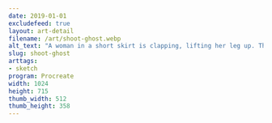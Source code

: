 ```yaml
---
date: 2019-01-01
excludefeed: true
layout: art-detail
filename: /art/shoot-ghost.webp
alt_text: "A woman in a short skirt is clapping, lifting her leg up. Then, a man is trying to shoot a gun and failing. The ghost gloats \"You can't shoot a ghost!\""
slug: shoot-ghost
arttags:
- sketch
program: Procreate
width: 1024
height: 715
thumb_width: 512
thumb_height: 358
---
```

